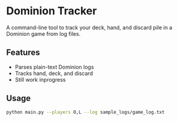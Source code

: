 # Dominion Tracker

A command-line tool to track your deck, hand, and discard pile in a Dominion game from log files.

## Features
- Parses plain-text Dominion logs
- Tracks hand, deck, and discard
- Still work inprogress

## Usage

```bash
python main.py --players O,L --log sample_logs/game_log.txt

